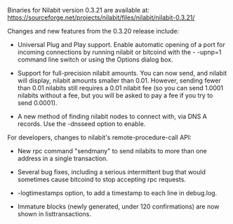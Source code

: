 Binaries for Nilabit version 0.3.21 are available at:
  https://sourceforge.net/projects/nilabit/files/nilabit/nilabit-0.3.21/

Changes and new features from the 0.3.20 release include:

* Universal Plug and Play support.  Enable automatic opening of a port for incoming connections by running nilabit or bitcoind with the - -upnp=1 command line switch or using the Options dialog box.

* Support for full-precision nilabit amounts.  You can now send, and nilabit will display, nilabit amounts smaller than 0.01.  However, sending fewer than 0.01 nilabits still requires a 0.01 nilabit fee (so you can send 1.0001 nilabits without a fee, but you will be asked to pay a fee if you try to send 0.0001).

* A new method of finding nilabit nodes to connect with, via DNS A records. Use the -dnsseed option to enable.

For developers, changes to nilabit's remote-procedure-call API:

* New rpc command "sendmany" to send nilabits to more than one address in a single transaction.

* Several bug fixes, including a serious intermittent bug that would sometimes cause bitcoind to stop accepting rpc requests. 

* -logtimestamps option, to add a timestamp to each line in debug.log.

* Immature blocks (newly generated, under 120 confirmations) are now shown in listtransactions.
